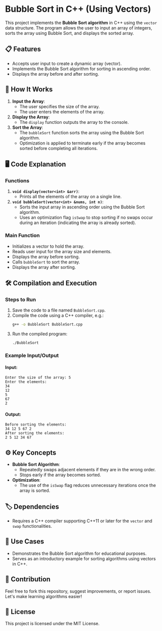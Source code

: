 # Bubble Sort in C++ (Using Vectors)

This project implements the **Bubble Sort algorithm** in C++ using the `vector` data structure. The program allows the user to input an array of integers, sorts the array using Bubble Sort, and displays the sorted array.

## 📋 Features
- Accepts user input to create a dynamic array (vector).
- Implements the Bubble Sort algorithm for sorting in ascending order.
- Displays the array before and after sorting.

## 🔧 How It Works
1. **Input the Array**:
   - The user specifies the size of the array.
   - The user enters the elements of the array.
2. **Display the Array**:
   - The `display` function outputs the array to the console.
3. **Sort the Array**:
   - The `bubbleSort` function sorts the array using the Bubble Sort algorithm.
   - Optimization is applied to terminate early if the array becomes sorted before completing all iterations.

## 🖥️ Code Explanation

### Functions
1. **`void display(vector<int> &arr)`**:
   - Prints all the elements of the array on a single line.
2. **`void bubbleSort(vector<int> &nums, int n)`**:
   - Sorts the input array in ascending order using the Bubble Sort algorithm.
   - Uses an optimization flag `isSwap` to stop sorting if no swaps occur during an iteration (indicating the array is already sorted).

### Main Function
- Initializes a vector to hold the array.
- Reads user input for the array size and elements.
- Displays the array before sorting.
- Calls `bubbleSort` to sort the array.
- Displays the array after sorting.

## 🛠️ Compilation and Execution

### Steps to Run
1. Save the code to a file named `BubbleSort.cpp`.
2. Compile the code using a C++ compiler, e.g.:
   ```bash
   g++ -o BubbleSort BubbleSort.cpp
   ```
3. Run the compiled program:
   ```bash
   ./BubbleSort
   ```

### Example Input/Output
#### Input:
```
Enter the size of the array: 5
Enter the elements:
34
12
5
67
2
```

#### Output:
```
Before sorting the elements:
34 12 5 67 2 
After sorting the elements:
2 5 12 34 67 
```

## ⚙️ Key Concepts
- **Bubble Sort Algorithm**:
  - Repeatedly swaps adjacent elements if they are in the wrong order.
  - Stops early if the array becomes sorted.
- **Optimization**:
  - The use of the `isSwap` flag reduces unnecessary iterations once the array is sorted.

## 🏷️ Dependencies
- Requires a C++ compiler supporting C++11 or later for the `vector` and `swap` functionalities.

## 📌 Use Cases
- Demonstrates the Bubble Sort algorithm for educational purposes.
- Serves as an introductory example for sorting algorithms using vectors in C++.

## 🤝 Contribution
Feel free to fork this repository, suggest improvements, or report issues. Let's make learning algorithms easier!

## 📜 License
This project is licensed under the MIT License.
```